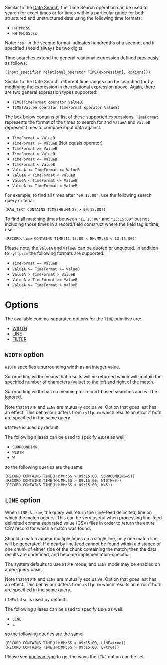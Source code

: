 Similar to the [Date Search](./DATE.md), the Time Search operation can be
used to search for exact times or for times within a particular range
for both structured and unstructured data using the following time formats:

- `HH:MM:SS`
- `HH:MM:SS:ss`

Note: `'ss'` in the second format indicates hundredths of a second,
and if specified should always be two digits.

Time searches extend the general relational expression defined
[previously](./README.md#general-search-syntax) as follows:

```
(input_specifier relational_operator TIME(expression[, options]))
```

Similar to the Date Search, different time ranges can be searched for by modifying
the expression in the relational expression above. Again, there are two general
expression types supported:

- `TIME(TimeFormat operator ValueB)`
- `TIME(ValueA operator TimeFormat operator ValueB)`

The box below contains of list of these supported expressions. `TimeFormat` represents
the format of the times to search for and `ValueA` and `ValueB` represent times
to compare input data against.

- `TimeFormat = ValueB`
- `TimeFormat != ValueB` (Not equals operator)
- `TimeFormat >= ValueB`
- `TimeFormat > ValueB`
- `TimeFormat <= ValueB`
- `TimeFormat < ValueB`
- `ValueA <= TimeFormat <= ValueB`
- `ValueA < TimeFormat < ValueB`
- `ValueA < TimeFormat <= ValueB`
- `ValueA <= TimeFormat < ValueB`

For example, to find all times after `"09:15:00"`, use the following search query criteria:

```
(RAW_TEXT CONTAINS TIME(HH:MM:SS > 09:15:00))
```

To find all matching times between `"11:15:00"` and `"13:15:00"` but not including
those times in a record/field construct where the field tag is time, use:

```
(RECORD.time CONTAINS TIME(11:15:00 < HH:MM:SS < 13:15:00))
```

Please note, the `ValueA` and `ValueB` can be quoted or unquoted.
In addition to `ryftprim` the following formats are supported:
- `TimeFormat == ValueB`
- `ValueA >= TimeFormat >= ValueB`
- `ValueA > TimeFormat > ValueB`
- `ValueA > TimeFormat >= ValueB`
- `ValueA >= TimeFormat > ValueB`


# Options

The available comma-separated options for the `TIME` primitive are:

- [WIDTH](#width-option)
- [LINE](#line-option)
- [FILTER](./README.md#filter-option)


## `WIDTH` option

`WIDTH` specifies a surrounding width as an [integer value](./README.md#integers).

Surrounding width means that results will be returned which will contain
the specified number of characters (value) to the left and right of the match.

Surrounding width has no meaning for record-based searches and will be ignored.

Note that `WIDTH` and `LINE` are mutually exclusive. Option that goes last
has an effect. This behaviour differs from `ryftprim` which results an error
if both are specified in the same query.

`WIDTH=0` is used by default.

The following aliases can be used to specify `WIDTH` as well:
- `SURROUNDING`
- `WIDTH`
- `W`

so the following queries are the same:

```
(RECORD CONTAINS TIME(HH:MM:SS > 09:15:00, SURROUNDING=5))
(RECORD CONTAINS TIME(HH:MM:SS > 09:15:00, WIDTH=5))
(RECORD CONTAINS TIME(HH:MM:SS > 09:15:00, W=5))
```


## `LINE` option

When `LINE` is `true`, the query will return the (line-feed delimited) line
on which the match occurs. This can be very useful when processing line-feed
delimited comma separated value (CSV) files in order to return the entire
CSV record for which a match was found.

Should a match appear multiple times on a single line, only one match line
will be generated. If a nearby line feed cannot be found within a distance
of one chunk of either side of the chunk containing the match, then the data
results are undefined, and become implementation-specific.

The system defaults to use `WIDTH` mode, and `LINE` mode may be enabled
on a per-query basis.

Note that `WIDTH` and `LINE` are mutually exclusive. Option that goes last
has an effect. This behaviour differs from `ryftprim` which results an error
if both are specified in the same query.

`LINE=false` is used by default.

The following aliases can be used to specify `LINE` as well:
- `LINE`
- `L`

so the following queries are the same:

```
(RECORD CONTAINS TIME(HH:MM:SS > 09:15:00, LINE=true))
(RECORD CONTAINS TIME(HH:MM:SS > 09:15:00, L=true))
```

Please see [boolean type](./README.md#booleans) to get the ways
the `LINE` option can be set.
